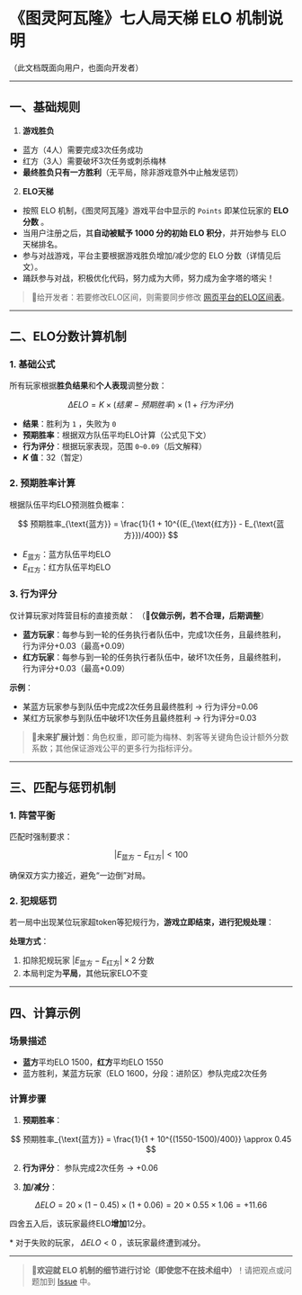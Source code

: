 # 《图灵阿瓦隆》七人局天梯 ELO 机制说明

（此文档既面向用户，也面向开发者）

---

## **一、基础规则**

1. **游戏胜负**

  - 蓝方（4人）需要完成3次任务成功
  - 红方（3人）需要破坏3次任务或刺杀梅林
  - **最终胜负只有一方胜利**（无平局，除非游戏意外中止触发惩罚）

2. **ELO天梯**

  - 按照 ELO 机制，《图灵阿瓦隆》游戏平台中显示的 `Points` 即某位玩家的 **ELO 分数** 。
  - 当用户注册之后，其**自动被赋予 1000 分的初始 ELO 积分**，并开始参与 ELO 天梯排名。
  - 参与对战游戏，平台主要根据游戏胜负增加/减少您的 ELO 分数（详情见后文）。
  - 踊跃参与对战，积极优化代码，努力成为大师，努力成为金字塔的塔尖！

> 🚧给开发者：若要修改ELO区间，则需要同步修改 [网页平台的ELO区间表](#)。

---

## **二、ELO分数计算机制**

### 1. **基础公式**

所有玩家根据**胜负结果**和**个人表现**调整分数：

$$
\Delta ELO = K \times (结果 - 预期胜率) \times (1 + 行为评分)
$$

- **结果**：胜利为 `1` ，失败为 `0`
- **预期胜率**：根据双方队伍平均ELO计算（公式见下文）
- **行为评分**：根据玩家表现，范围 `0~0.09`（后文解释）
- ***K* 值**：32（暂定）

### 2. **预期胜率计算**

根据队伍平均ELO预测胜负概率：

$$
预期胜率_{\text{蓝方}} = \frac{1}{1 + 10^{(E_{\text{红方}} - E_{\text{蓝方}})/400}}
$$

- $E_{\text{蓝方}}$：蓝方队伍平均ELO
- $E_{\text{红方}}$：红方队伍平均ELO

### 3. **行为评分**

仅计算玩家对阵营目标的直接贡献： （**🚧仅做示例，若不合理，后期调整**）

  - **蓝方玩家**：每参与到一轮的任务执行者队伍中，完成1次任务，且最终胜利，行为评分+0.03（最高+0.09）
  - **红方玩家**：每参与到一轮的任务执行者队伍中，破坏1次任务，且最终胜利，行为评分+0.03（最高+0.09）

**示例**：
  - 某蓝方玩家参与到队伍中完成2次任务且最终胜利 → 行为评分=0.06
  - 某红方玩家参与到队伍中破坏1次任务且最终胜利 → 行为评分=0.03

> **🚧未来扩展计划**：角色权重，即可能为梅林、刺客等关键角色设计额外分数系数；其他保证游戏公平的更多行为指标评分。

---

## **三、匹配与惩罚机制**

### 1. **阵营平衡**

匹配时强制要求：

$$
|E_{\text{蓝方}} - E_{\text{红方}}| < 100
$$

确保双方实力接近，避免“一边倒”对局。

### 2. **犯规惩罚**

若一局中出现某位玩家超token等犯规行为，**游戏立即结束，进行犯规处理**：

**处理方式**：  

1. 扣除犯规玩家 $|E_{\text{蓝方}} - E_{\text{红方}}| \times 2$ 分数
2. 本局判定为**平局**，其他玩家ELO不变

---

## **四、计算示例**

### 场景描述

- **蓝方**平均ELO 1500，**红方**平均ELO 1550
- 蓝方胜利，某蓝方玩家（ELO 1600，分段：进阶区）参队完成2次任务

### 计算步骤

1. **预期胜率**：

  $$
  预期胜率_{\text{蓝方}} = \frac{1}{1 + 10^{(1550-1500)/400}} \approx 0.45
  $$

2. **行为评分**：
  参队完成2次任务 → +0.06

3. **加/减分**：

  $$
  \Delta ELO = 20 \times (1 - 0.45) \times (1 + 0.06) = 20 \times 0.55 \times 1.06 = +11.66
  $$

  四舍五入后，该玩家最终ELO**增加**12分。

  \* 对于失败的玩家， $\Delta ELO < 0$ ，该玩家最终遭到减分。

---

> **📢欢迎就 ELO 机制的细节进行讨论（即使您不在技术组中）**！请把观点或问题加到 [Issue](https://github.com/pkulab409/pkudsa.avalon/issues/10) 中。
